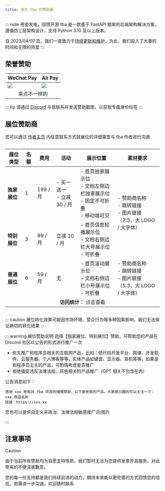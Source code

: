 ```yaml
---
title: 成为 fba 的赞助者
---
```


::: note 用爱发电，回馈开源
fba 是一款基于 FastAPI 框架的后端架构解决方案，遵循伪三层架构设计，支持 Python 3.10 及以上版本。

自 2023/04/07 启，我们一直致力于[持续更新和维护](./backend/summary/why.md#长期维护)，为此，我们投入了大量的时间和无限的热爱
:::

## 荣誉赞助

<div class="sponsor-table">
    <table>
        <thead>
        <tr>
            <th style="text-align: center;"><Icon name="mingcute:wechat-pay-fill" />WeChat Pay</th>
            <th style="text-align: center;"><Icon name="ant-design:alipay-square-filled" />Ali Pay</th>
        </tr>
        </thead>
        <tbody>
        <tr>
            <td><img src="https://wu-clan.github.io/picx-images-hosting/pay/weixin.jpg" /></td>
            <td><img src="https://wu-clan.github.io/picx-images-hosting/pay/zfb.jpg" /></td>
        </tr>
        <tr>
            <td colspan="6" style="text-align: center">
                <a href="https://wu-clan.github.io/sponsor/" style="text-decoration: none;">来点不一样的</a>
            </td>
        </tr>
        </tbody>
    </table>
</div>

::: tip
请通过 [Discord](./group.md) 与我联系并发送赞助截图，以获取专属身份标签
:::

## 展位赞助商

您可以通过 [作者主页](https://wu-clan.github.io/homepage/) 内任意联系方式就展位的详细事宜与 fba 作者进行沟通

<div style="display: flex; align-items: center; justify-content: center;">
    <table>
        <thead>
        <tr>
            <th>展位类型</th>
            <th>名额</th>
            <th>费用</th>
            <th>活动</th>
            <th>展示位置</th>
            <th>素材要求</th>
        </tr>
        </thead>
        <tbody>
        <!-- 独家展位 -->
        <tr>
            <td><strong>独家展位</strong></td>
            <td>1</td>
            <td>199 / 月</td>
            <td>
                - 买一送一<br>
                - 立减 30 / 月
            </td>
            <td>
                - 首页独家展示位<br>
                - 文档左侧边栏独家展示位<br>
                - 固定不可折叠<br>
                - 移动端可见
            </td>
            <td rowspan="2">
                - 赞助商名称<br>
                - 跳转链接<br>
                - 图片链接<br>
                （7:3，大 LOGO / 大字体）
            </td>
        </tr>
        <tr>
            <td><strong>特别展位</strong></td>
            <td>3</td>
            <td>99 / 月</td>
            <td>立减 10 / 月</td>
            <td>
                - 首页信息轮播展示位<br>
                - 文档右侧边栏大号展示位<br>
                - 可折叠
            </td>
        </tr>
        <tr>
            <td><strong>普通展位</strong></td>
            <td>6</td>
            <td>59 / 月</td>
            <td>无</td>
            <td>
                - 首页滚动展示位<br>
                - 文档右侧边栏小号展示位<br>
                - 可折叠
            </td>
            <td>
                - 赞助商名称<br>
                - 跳转链接<br>
                - 图片链接<br>
                （5:3，大 LOGO / 大字体）
            </td>
        </tr>
        <tr>
            <td colspan="6" style="text-align: center">
                <strong>访问统计：</strong>
                <a href="https://eu.umami.is/share/Qr55K5Uczo4dKwdQ/fastapi-practices.github.io"
                   style="text-decoration: none;">点击查看</a>
            </td>
        </tr>
        </tbody>
    </table>
</div>

::: caution
展位转化效果可能因市场环境、受众行为等多种因素影响，我们无法保证确切的转化结果
:::

::: warning 展位赞助说明
选择【独家展位、特别展位】赞助，可帮助您的产品在 Discord 社区以公告的形式进行推广一次

- 优先推广和程序员相关的互联网产品，比如：低代码开发平台、网课、开发软件、云服务器、个人博客等等，实体产品如键盘、显示器、耳机等等，如果是和程序员无关的产品，可酌情考虑是否推广
- 拒绝接受违反法律法规、灰色相关的产品推广（GPT 相关不包含在内）

公告消息如下：

```
感谢 xxx 老板对 fba 项目的慷慨赞助，以下是老板的产品，大家感兴趣的可以关注一下：
xxx 商品名称
链接：https://xxx.xx
```

您也可以提供自定义非政治、法律法规敏感推广词/图片

:::

## 注意事项

> [!CAUTION]
> 由于当前所有赞助均为自愿支持性质，我们暂时无法为您提供发票开具服务，对此带来的不便深表歉意。
>
> 您的每一份支持都是我们持续前进的动力，期待未来能以更完善的方式回馈您的信任。若需进一步沟通，欢迎随时联系

<style>
.vp-doc .sponsor-table {
  display: flex;
  align-items: center;
  justify-content: center;
}

.vp-doc .sponsor-table img {
  width: 180px;
}

@media (min-width: 768px) {
  .vp-doc .sponsor-table img {
    width: 220px;
  }
}
</style>